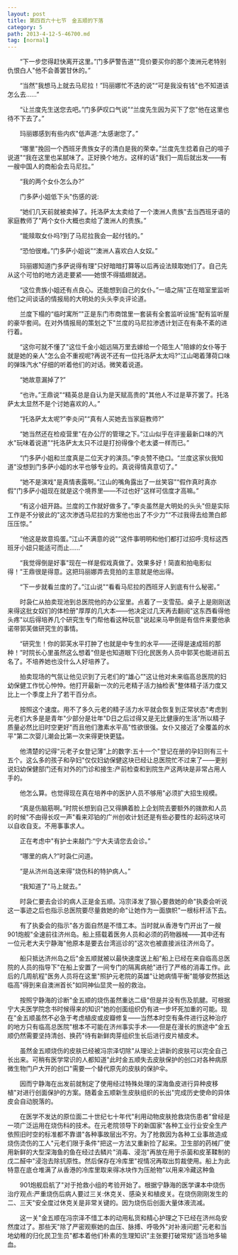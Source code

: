 ```yaml
---
layout: post
title: 第四百六十七节　金五顺的下落
category: 5
path: 2013-4-12-5-46700.md
tag: [normal]
---
```


　　“下一步您得赶快离开这里。”门多萨警告道"“竞价要买你的那个澳洲元老特别仇恨白人"他不会善罢甘休的。”

　　“当然"我想马上就去马尼拉！”玛丽娜忙不迭的说"“可是我没有钱"也不知道该怎么去……”

　　“让兰度先生送您去吧。”门多萨叹口气说"“兰度先生因为买下了您"他在这里也待不下去了。”

　　玛丽娜感到有些内疚"低声道:“太感谢您了。”

　　“哪里"挽回一个西班牙贵族女子的清白是我的荣幸。”兰度先生捻着自己的喧子说道"“我在这里也呆腻味了。正好换个地方。这样的话"我们一周后就出发――有一艘中国人的商船会去马尼拉。”

　　“我的两个女仆怎么办?”

　　门多萨小姐低下头"伤感的说:

　　“她们几天前就被卖掉了。托洛萨太太卖给了一个澳洲人贵族"去当西班牙语的家庭教师了"两个女仆大概也卖给了澳洲人的贵族。”

　　“能赎取女仆吗?到了马尼拉我会一起付钱的。”

　　“恐怕很难。”门多萨小姐说"“澳洲人喜欢白人女奴。”

　　玛丽娜知道门多萨说得有理"只好暗暗打算等以后再设法赎取她们了。自己先从这个可怕的地方逃走要紧――她恨不得插翅就逃。

　　“这位贵族小姐还有点良心。还能想到自己的女仆。”一墙之隔"正在暗室里监听他们之间谈话的情报局的大明处的头头李炎评论道。

　　兰度下榻的“临时寓所”"正是东门市商馆里一套装有全套监听设施"配有监听屋的豪华套间。在对外情报局的策划之下"兰度的马尼拉渗透计划正在有条不紊的进行着。

　　“这你可就不懂了"这位千金小姐远隔万里去嫁给一个陌生人"陪嫁的女仆等于就是她的亲人"怎么会不重视呢?再说不还有一位托洛萨太太吗?”江山喝着薄荷口味的弹珠汽水"仔细的听着他们的对话。微笑着说道。

　　“她故意漏掉了?”

　　“也许。”王鼎说"“精英总是自认为是天赋高贵的"其他人不过是草芥罢了。托洛萨太太显然不是个讨她喜欢的人。”

　　“托洛萨太太呢?”李炎问"“真有人买她去当家庭教师?”

　　“她当然还在检疫营里"在办公厅的管理之下。”江山似乎在评鉴最新口味的汽水"玩味着说道"“托洛萨太太只不过是打扮得像个老太婆一样而已。”

　　“门多萨小姐和兰度真是二位天才的演员。”李炎赞不绝口。“兰度这家伙我知道"没想到门多萨小姐的水平也够专业的。真说得情真意切了。”

　　“她不是演戏"是真情表露啊。”江山的嘴角露出了一丝笑容"“假作真时真亦假"门多萨小姐现在就是这个境界里――不过也好"这样可信度才高嘛。”

　　“有这小妞开路。兰度的工作就好做多了。”李炎虽然是大明处的头头"但是实际工作是不分彼此的"这次渗透马尼拉的方案他也出了不少力"“不过我得去给萧白郎压压惊。”

　　“他这是故意捣蛋。”江山不满意的说"“这件事明明和他们都打过招呼:竞标这西班牙小妞只能适可而止……”

　　“我觉得倒是好事"现在一样是假戏真做了。效果多好！简直和拍电影似得！”王鼎很是得意。这把玛丽娜弄去竞拍的主意就是他出得。

　　“下一步就看兰度的了。”江山说"“看看马尼拉的西班牙人到底有什么秘密。”

　　时袅仁从拍卖现池到总医院他的办公室里。点着了一支雪茄。桌子上是刚刚送来得这批女奴们的体检册"厚厚的几大本――他决定过几天再去翻阅"这东西看得他头疼"以后得培养几个研究生专门帮他看这种玩意"说起来马甲倒是有信件来要他承诺带郭芙做研究生的事情。

　　“研究生！你的郭芙水平打肿了也就是中专生的水平――还得是速成班的那种！”时院长心里虽然这么想着"但是也知道眼下归化民医务人员中郭芙也能进前五名了。不培养她也没什么人好培养了。

　　拍卖现场的气氛让他见识到了元老们的“雄心”"这让他对未来临高总医院的妇幼保健工作忧心忡忡。他打开最新一次的元老精子活力抽检表"整体精子活力度又比上一个季度上升了若干百分点。

　　按照这个速度。用不了多久元老的精子活力水平就会恢复到正常状态"考虑到元老们大多是是青年"少部分是壮年"D日之后过得又是无比健康的生活"所以精子质量必然比旧时空更好"而且他们激素水平高"性欲很强。女仆又接近了全覆盖的水平"第二次婴儿潮会比第一次来得更快更猛。

　　他清楚的记得“元老子女登记薄”上的数字:五十一个"登记在册的孕妇则有三十五个。这么多的孩子和孕妇"仅仅妇幼保健这块已经让总医院忙不过来了――更别说妇幼保健部门还有对外的门诊和接生:产前检查和到院生产这两块是非常占用人手的。

　　他怎么算。也觉得现在真在培养中的医护人员不够用"必须扩大招生规模。

　　“真是伤脑筋啊。”时院长想到自己又得腆着脸上企划院去要额外的拨款和人员的时候"不由得长叹一声"看来邓铂的广州创收计划还是有些必要性的:起码这块可以自收自支。不用事事求人。

　　正在考虑中"有护士来敲门:“宁大夫请您去会诊。”

　　“哪里的病人?”时袅仁问道。

　　“是从济州岛送来得"烧伤科的特护病人。”

　　“我知道了"马上就去。”

　　时袅仁要去会诊的病人正是金五顺。冯宗泽发了狠心要救她的命"执委会听说这一事迹之后也指示总医院要尽量救她的命"让她作为一面旗帜"一根标杆活下去。

　　有了执委会的指示"各方面自然是不惜工本。当时就从香港专门开出了一艘901炮舰"全速前往济州岛。船上搭载着医务人员和必须的药物器械――其中还有一位元老大夫宁静海"他原本是要去台湾巡诊的"这次也被直接派往济州岛了。

　　船只抵达济州岛之后"金五顺就被以最快速度送上船"船上已经在来自临高总医院的人员的指导下"在船上安置了一间专门的隔离病舱"进行了严格的消毒工作。此后的几周航程"医务人员将在这里"照护元老院的英雄"让她病情平衡"能够安然抵达临高"得到来自澳洲首长"如同神仙显灵一般的救治。

　　按照宁静海的诊断"金五顺的烧伤虽然重达二级"但是并没有伤及肌腱。可根据宁大夫医学院念书时候得来的知识"她的创面组织仍有进一步坏死加重的可能。现在"金五顺虽然不必急于考虑植皮或皮瓣修复――当然本时空有条件进行这种治疗的地方只有临高总医院"根本不可能在济州事实手术――但是在漫长的旅途中"金五顺仍然需要坚持清创、换药"待有新鲜肉芽组织生长后进行皮片植皮术。

　　虽然金五顺烧伤的皮肤已经被冯宗泽切除"从理论上讲新的皮肤可以完全自己长出来。可稍有医学常识的人都知道"此时金五顺失去皮肤保护的创口对各种病原微生物门户大开的创口"需要一个替代原先的皮肤的保护伞。

　　因而宁静海在出发前就制定了使用经过特殊处理的深海鱼皮进行异种皮移植"对进行创面保护的方案。随着金五顺新生皮肤组织的长出"完成历史使命的异体皮会自动脱落的。

　　在医学不发达的原位面二十世纪七十年代"利用动物皮肤抢救烧伤患者"曾经是一项广泛运用在烧伤科的技术。在元老院领导下的新国家"各种工业行业安全生产依照旧时空的标准都不靠谱"各种事故层出不穷。为了抢救因为各种工业事故造成烧伤烫伤的工人"元老们限于条件"把这一方法又重新捡了起来。卫生部的药械厂使用新鲜的大型深海鱼的鱼在经过去鳞片"消毒、浸泡"再放在用于杀菌和皮革鞣制的戊二醛中"浸泡去除抗原性。然后保存在冷库里"视情况再取出剪裁使用。船上为此特意在底仓堆满了从香港的冷库里取来得冰块作为压舱物"以用来冷藏这种鱼

　　901炮舰启航了"对于抢救小组的考验开始了。根据宁静海的医学课本中烧伤治疗观点:严重烧伤后病人要过三关:休克关、感染关和植皮关。在烧伤刚刚发生的二、三天"安全度过休克关是非常关键的。因为烧伤后创面大量体液流减。

　　这一关"金五顺在冯宗泽不惜工本的动用私货和精心护理之下已经在济州岛安然度过了。那些天"除了严密观察她的血压、脉搏、呼吸外"对补液问题"元老和当地幼稚的归化民卫生员"都本着他们朴素的生理知识"主张要打破常规"适当地多输血。